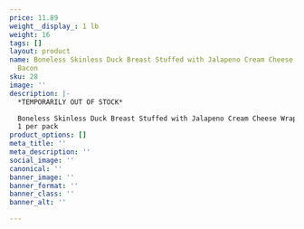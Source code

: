 ```yaml
---
price: 11.89
weight__display_: 1 lb
weight: 16
tags: []
layout: product
name: Boneless Skinless Duck Breast Stuffed with Jalapeno Cream Cheese Wrapped in
  Bacon
sku: 28
image: ''
description: |-
  *TEMPORARILY OUT OF STOCK*

  Boneless Skinless Duck Breast Stuffed with Jalapeno Cream Cheese Wrapped in Bacon
  1 per pack
product_options: []
meta_title: ''
meta_description: ''
social_image: ''
canonical: ''
banner_image: ''
banner_format: ''
banner_class: ''
banner_alt: ''

---
```


